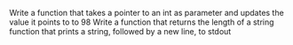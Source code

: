 Write a function that takes a pointer to an int as parameter and updates the value it points to to 98
Write a function that returns the length of a string
function that prints a string, followed by a new line, to stdout
